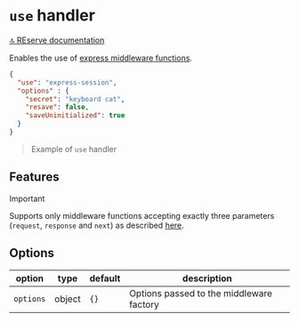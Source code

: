 # `use` handler

[🔝 REserve documentation](README.md)

Enables the use of [express middleware functions](https://www.npmjs.com/search?q=keywords%3Aexpress%20keywords%3Amiddleware).

```json
{
  "use": "express-session",
  "options" : {
    "secret": "keyboard cat",
    "resave": false,
    "saveUninitialized": true
  }
}
```

> Example of `use` handler

## Features

> [!IMPORTANT]
> Supports only middleware functions accepting exactly three parameters (`request`, `response` and `next`) as described [here](http://expressjs.com/en/guide/writing-middleware.html).

## Options

| option | type | default | description |
|---|---|---|---|
| `options` | object | `{}` | Options passed to the middleware factory |

